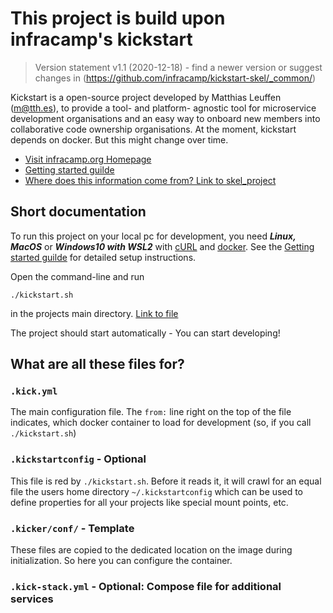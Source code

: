 # This project is build upon infracamp's kickstart
> Version statement v1.1 (2020-12-18) - find a newer version or suggest changes in
> (https://github.com/infracamp/kickstart-skel/_common/)

Kickstart is a open-source project developed by Matthias Leuffen (m@tth.es), to 
provide a tool- and platform- agnostic tool for microservice development organisations
and an easy way to onboard new members into collaborative code ownership organisations.
At the moment, kickstart depends on docker. But this might change over time.

- [Visit infracamp.org Homepage](https://infracamp.org)
- [Getting started guilde](https://infracamp.org/getting-started)
- [Where does this information come from? Link to skel_project](https://github.com/infracamp/kickstart-skel)

## Short documentation

To run this project on your local pc for development, you need
***Linux, MacOS*** or ***Windows10 with WSL2*** with [cURL](https://en.wikipedia.org/wiki/CURL)
and [docker](https://en.wikipedia.org/wiki/Docker_(software)).
See the [Getting started guilde](https://infracamp.org/getting-started) for
detailed setup instructions.

Open the command-line and run

```
./kickstart.sh
```

in the projects main directory. [Link to file](../kickstart.sh)

The project should start automatically - You can start developing!

## What are all these files for?

### `.kick.yml`

The main configuration file. The `from:` line right on the top
of the file indicates, which docker container to load for development
(so, if you call `./kickstart.sh`)

### `.kickstartconfig` - Optional

This file is red by `./kickstart.sh`. Before it reads it, it will
crawl for an equal file the users home directory `~/.kickstartconfig`
which can be used to define properties for all your projects like
special mount points, etc.

### `.kicker/conf/` - Template  

These files are copied to the dedicated location on the image during
initialization. So here you can configure the container.

### `.kick-stack.yml` - Optional: Compose file for additional services


